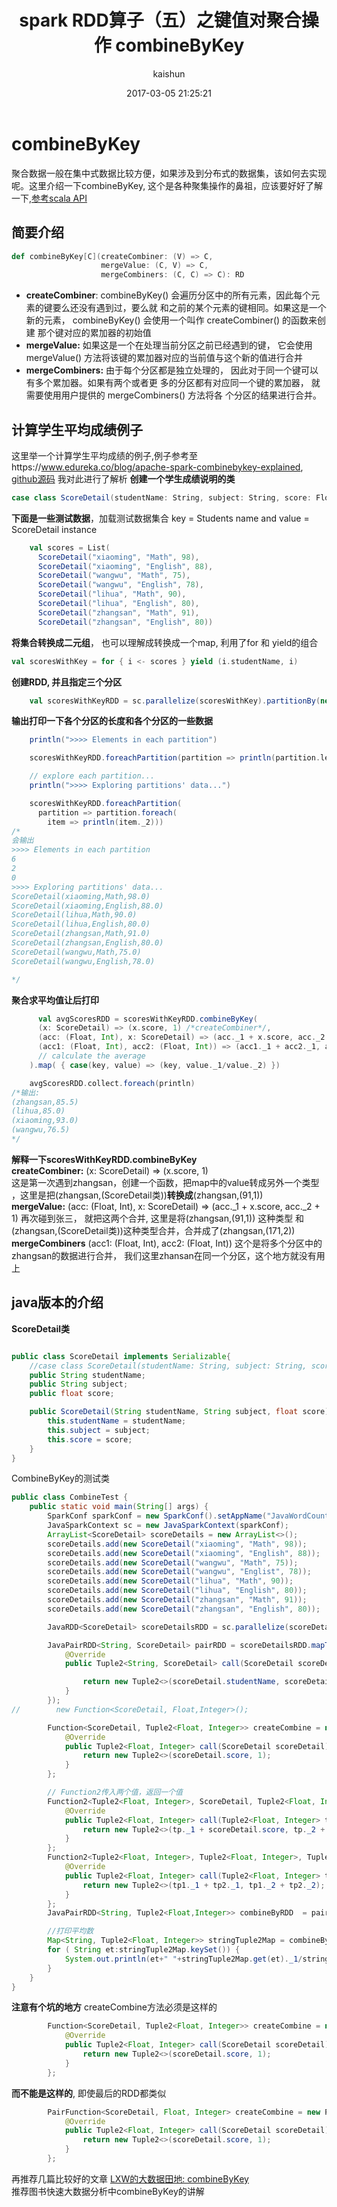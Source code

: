 ﻿---
title: spark RDD算子（五）之键值对聚合操作 combineByKey
date: 2017-03-05 21:25:21
tags: [spark]
categories: [大数据,spark]
author: kaishun
id: 38
permalink: spark-rdd-5
---

# **combineByKey**
聚合数据一般在集中式数据比较方便，如果涉及到分布式的数据集，该如何去实现呢。这里介绍一下combineByKey, 这个是各种聚集操作的鼻祖，应该要好好了解一下,[参考scala API](http://spark.apache.org/docs/latest/api/scala/index.html#org.apache.spark.rdd.PairRDDFunctions)  
<!-- more -->
## **简要介绍**
```scala
def combineByKey[C](createCombiner: (V) => C,  
                    mergeValue: (C, V) => C,   
                    mergeCombiners: (C, C) => C): RD
```

- **createCombiner**: combineByKey() 会遍历分区中的所有元素，因此每个元素的键要么还没有遇到过，要么就
和之前的某个元素的键相同。如果这是一个新的元素， combineByKey() 会使用一个叫作 createCombiner() 的函数来创建
那个键对应的累加器的初始值
-  **mergeValue:** 如果这是一个在处理当前分区之前已经遇到的键， 它会使用 mergeValue() 方法将该键的累加器对应的当前值与这个新的值进行合并  
-  **mergeCombiners:** 由于每个分区都是独立处理的， 因此对于同一个键可以有多个累加器。如果有两个或者更
多的分区都有对应同一个键的累加器， 就需要使用用户提供的 mergeCombiners() 方法将各
个分区的结果进行合并。

## **计算学生平均成绩例子**

这里举一个计算学生平均成绩的例子,例子参考至https://www.edureka.co/blog/apache-spark-combinebykey-explained, [github源码](https://github.com/prithvirajbose/spark-dev/blob/master/src/main/scala/examples/TestCombineByKey.scala)  我对此进行了解析
**创建一个学生成绩说明的类**
```scala
case class ScoreDetail(studentName: String, subject: String, score: Float)
```
**下面是一些测试数据**，加载测试数据集合  key = Students name and value = ScoreDetail instance
```scala
    val scores = List(
      ScoreDetail("xiaoming", "Math", 98),
      ScoreDetail("xiaoming", "English", 88),
      ScoreDetail("wangwu", "Math", 75),
      ScoreDetail("wangwu", "English", 78),
      ScoreDetail("lihua", "Math", 90),
      ScoreDetail("lihua", "English", 80),
      ScoreDetail("zhangsan", "Math", 91),
      ScoreDetail("zhangsan", "English", 80))
```
**将集合转换成二元组**， 也可以理解成转换成一个map, 利用了for 和 yield的组合
```scala
val scoresWithKey = for { i <- scores } yield (i.studentName, i)
```
**创建RDD, 并且指定三个分区**
```scala
    val scoresWithKeyRDD = sc.parallelize(scoresWithKey).partitionBy(new HashPartitioner(3)).cache
```
**输出打印一下各个分区的长度和各个分区的一些数据**
```scala
    println(">>>> Elements in each partition")

    scoresWithKeyRDD.foreachPartition(partition => println(partition.length))

    // explore each partition...
    println(">>>> Exploring partitions' data...")

    scoresWithKeyRDD.foreachPartition(
      partition => partition.foreach(
        item => println(item._2)))
/*
会输出 
>>>> Elements in each partition
6
2
0
>>>> Exploring partitions' data...
ScoreDetail(xiaoming,Math,98.0)
ScoreDetail(xiaoming,English,88.0)
ScoreDetail(lihua,Math,90.0)
ScoreDetail(lihua,English,80.0)
ScoreDetail(zhangsan,Math,91.0)
ScoreDetail(zhangsan,English,80.0)
ScoreDetail(wangwu,Math,75.0)
ScoreDetail(wangwu,English,78.0)

*/
```
**聚合求平均值让后打印**
```scala
      val avgScoresRDD = scoresWithKeyRDD.combineByKey(
      (x: ScoreDetail) => (x.score, 1) /*createCombiner*/,
      (acc: (Float, Int), x: ScoreDetail) => (acc._1 + x.score, acc._2 + 1) /*mergeValue*/,
      (acc1: (Float, Int), acc2: (Float, Int)) => (acc1._1 + acc2._1, acc1._2 + acc2._2) /*mergeCombiners*/
      // calculate the average
    ).map( { case(key, value) => (key, value._1/value._2) })

    avgScoresRDD.collect.foreach(println)
/*输出:
(zhangsan,85.5)
(lihua,85.0)
(xiaoming,93.0)
(wangwu,76.5)
*/
```   
**解释一下scoresWithKeyRDD.combineByKey**  
**createCombiner:**  (x: ScoreDetail) => (x.score, 1)  
这是第一次遇到zhangsan，创建一个函数，把map中的value转成另外一个类型   ，这里是把(zhangsan,(ScoreDetail类))**转换成**(zhangsan,(91,1))  
**mergeValue:** (acc: (Float, Int), x: ScoreDetail) => (acc._1 + x.score, acc._2 + 1)  再次碰到张三， 就把这两个合并, 这里是将(zhangsan,(91,1)) 这种类型 和 (zhangsan,(ScoreDetail类))这种类型合并，合并成了(zhangsan,(171,2))  
**mergeCombiners** (acc1: (Float, Int), acc2: (Float, Int))  这个是将多个分区中的zhangsan的数据进行合并， 我们这里zhansan在同一个分区，这个地方就没有用上  

## java版本的介绍
**ScoreDetail类**
```java

public class ScoreDetail implements Serializable{
    //case class ScoreDetail(studentName: String, subject: String, score: Float)
    public String studentName;
    public String subject;
    public float score;

    public ScoreDetail(String studentName, String subject, float score) {
        this.studentName = studentName;
        this.subject = subject;
        this.score = score;
    }
}
```
CombineByKey的测试类
```java
public class CombineTest {
    public static void main(String[] args) {
        SparkConf sparkConf = new SparkConf().setAppName("JavaWordCount").setMaster("local");
        JavaSparkContext sc = new JavaSparkContext(sparkConf);
        ArrayList<ScoreDetail> scoreDetails = new ArrayList<>();
        scoreDetails.add(new ScoreDetail("xiaoming", "Math", 98));
        scoreDetails.add(new ScoreDetail("xiaoming", "English", 88));
        scoreDetails.add(new ScoreDetail("wangwu", "Math", 75));
        scoreDetails.add(new ScoreDetail("wangwu", "Englist", 78));
        scoreDetails.add(new ScoreDetail("lihua", "Math", 90));
        scoreDetails.add(new ScoreDetail("lihua", "English", 80));
        scoreDetails.add(new ScoreDetail("zhangsan", "Math", 91));
        scoreDetails.add(new ScoreDetail("zhangsan", "English", 80));

        JavaRDD<ScoreDetail> scoreDetailsRDD = sc.parallelize(scoreDetails);

        JavaPairRDD<String, ScoreDetail> pairRDD = scoreDetailsRDD.mapToPair(new PairFunction<ScoreDetail, String, ScoreDetail>() {
            @Override
            public Tuple2<String, ScoreDetail> call(ScoreDetail scoreDetail) throws Exception {

                return new Tuple2<>(scoreDetail.studentName, scoreDetail);
            }
        });
//        new Function<ScoreDetail, Float,Integer>();

        Function<ScoreDetail, Tuple2<Float, Integer>> createCombine = new Function<ScoreDetail, Tuple2<Float, Integer>>() {
            @Override
            public Tuple2<Float, Integer> call(ScoreDetail scoreDetail) throws Exception {
                return new Tuple2<>(scoreDetail.score, 1);
            }
        };

        // Function2传入两个值，返回一个值
        Function2<Tuple2<Float, Integer>, ScoreDetail, Tuple2<Float, Integer>> mergeValue = new Function2<Tuple2<Float, Integer>, ScoreDetail, Tuple2<Float, Integer>>() {
            @Override
            public Tuple2<Float, Integer> call(Tuple2<Float, Integer> tp, ScoreDetail scoreDetail) throws Exception {
                return new Tuple2<>(tp._1 + scoreDetail.score, tp._2 + 1);
            }
        };
        Function2<Tuple2<Float, Integer>, Tuple2<Float, Integer>, Tuple2<Float, Integer>> mergeCombiners = new Function2<Tuple2<Float, Integer>, Tuple2<Float, Integer>, Tuple2<Float, Integer>>() {
            @Override
            public Tuple2<Float, Integer> call(Tuple2<Float, Integer> tp1, Tuple2<Float, Integer> tp2) throws Exception {
                return new Tuple2<>(tp1._1 + tp2._1, tp1._2 + tp2._2);
            }
        };
        JavaPairRDD<String, Tuple2<Float,Integer>> combineByRDD  = pairRDD.combineByKey(createCombine,mergeValue,mergeCombiners);

        //打印平均数
        Map<String, Tuple2<Float, Integer>> stringTuple2Map = combineByRDD.collectAsMap();
        for ( String et:stringTuple2Map.keySet()) {
            System.out.println(et+" "+stringTuple2Map.get(et)._1/stringTuple2Map.get(et)._2);
        }
    }
}
```
**注意有个坑的地方**  createCombine方法必须是这样的
```java
        Function<ScoreDetail, Tuple2<Float, Integer>> createCombine = new Function<ScoreDetail, Tuple2<Float, Integer>>() {
            @Override
            public Tuple2<Float, Integer> call(ScoreDetail scoreDetail) throws Exception {
                return new Tuple2<>(scoreDetail.score, 1);
            }
        };
```
**而不能是这样的**, 即使最后的RDD都类似
```java
        PairFunction<ScoreDetail, Float, Integer> createCombine = new PairFunction<ScoreDetail, Float, Integer>() {
            @Override
            public Tuple2<Float, Integer> call(ScoreDetail scoreDetail) throws Exception {
                return new Tuple2<>(scoreDetail.score, 1);
            }
        };
```

再推荐几篇比较好的文章 [LXW的大数据田地: combineByKey](http://lxw1234.com/archives/2015/07/358.htm)  
 推荐图书快速大数据分析中combineByKey的讲解
